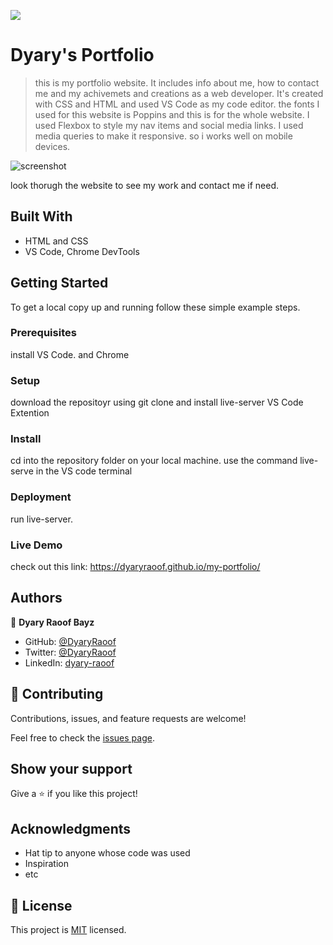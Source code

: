 ![](https://img.shields.io/badge/Microverse-blueviolet)

# Dyary's Portfolio

> this is my portfolio website. It includes info about me, how to contact me and my achivemets and creations as a web developer. It's created with CSS and HTML and used VS Code as my code editor. the fonts I used for this website is Poppins and this is for the whole website. I used Flexbox to style my nav items and social media links. I used media queries to make it responsive. so i works well on mobile devices.

![screenshot](https://i.imgur.com/vWXwTaR.png)

look thorugh the website to see my work and contact me if need.

## Built With

- HTML and CSS
- VS Code, Chrome DevTools

## Getting Started

To get a local copy up and running follow these simple example steps.

### Prerequisites

install VS Code. and Chrome

### Setup

download the repositoyr using git clone and install live-server VS Code Extention

### Install

cd into the repository folder on your local machine.
use the command live-serve in the VS code terminal

### Deployment

run live-server.

### Live Demo

check out this link: https://dyaryraoof.github.io/my-portfolio/

## Authors

👤 **Dyary Raoof Bayz**

- GitHub: [@DyaryRaoof](https://github.com/DyaryRaoof)
- Twitter: [@DyaryRaoof](https://twitter.com/DyaryRaoof)
- LinkedIn: [dyary-raoof](www.linkedin.com/in/dyary-raoof)

## 🤝 Contributing

Contributions, issues, and feature requests are welcome!

Feel free to check the [issues page](https://github.com/DyaryRaoof/my-portfolio/issues).

## Show your support

Give a ⭐️ if you like this project!

## Acknowledgments

- Hat tip to anyone whose code was used
- Inspiration
- etc

## 📝 License

This project is [MIT](./MIT.md) licensed.

